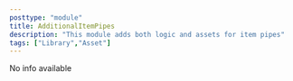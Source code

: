 ```yaml
---
posttype: "module" 
title: AdditionalItemPipes
description: "This module adds both logic and assets for item pipes"
tags: ["Library","Asset"]
---
```

No info available